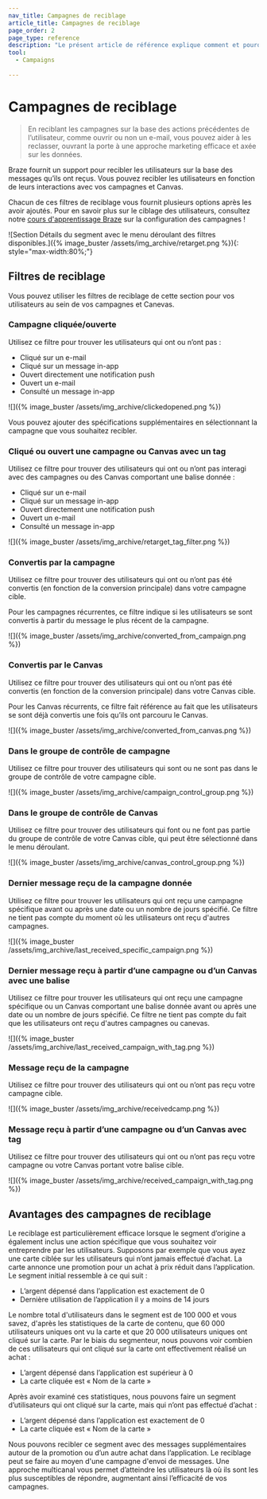 ```yaml
---
nav_title: Campagnes de reciblage
article_title: Campagnes de reciblage
page_order: 2
page_type: reference
description: "Le présent article de référence explique comment et pourquoi vous devriez envisager des campagnes de reciblage basées sur les messages que vos utilisateurs reçoivent."
tool:
  - Campaigns
  
---
```


# Campagnes de reciblage

> En reciblant les campagnes sur la base des actions précédentes de l’utilisateur, comme ouvrir ou non un e-mail, vous pouvez aider à les reclasser, ouvrant la porte à une approche marketing efficace et axée sur les données.

Braze fournit un support pour recibler les utilisateurs sur la base des messages qu’ils ont reçus. Vous pouvez recibler les utilisateurs en fonction de leurs interactions avec vos campagnes et Canvas. 

Chacun de ces filtres de reciblage vous fournit plusieurs options après les avoir ajoutés. Pour en savoir plus sur le ciblage des utilisateurs, consultez notre [cours d'apprentissage Braze](https://learning.braze.com/campaign-setup-delivery-targeting-conversions) sur la configuration des campagnes !

![Section Détails du segment avec le menu déroulant des filtres disponibles.]({% image_buster /assets/img_archive/retarget.png %}){: style="max-width:80%;"}

## Filtres de reciblage

Vous pouvez utiliser les filtres de reciblage de cette section pour vos utilisateurs au sein de vos campagnes et Canevas.

### Campagne cliquée/ouverte

Utilisez ce filtre pour trouver les utilisateurs qui ont ou n’ont pas :

- Cliqué sur un e-mail
- Cliqué sur un message in-app
- Ouvert directement une notification push
- Ouvert un e-mail
- Consulté un message in-app

![]({% image_buster /assets/img_archive/clickedopened.png %})

Vous pouvez ajouter des spécifications supplémentaires en sélectionnant la campagne que vous souhaitez recibler.

### Cliqué ou ouvert une campagne ou Canvas avec un tag

Utilisez ce filtre pour trouver des utilisateurs qui ont ou n’ont pas interagi avec des campagnes ou des Canvas comportant une balise donnée :

- Cliqué sur un e-mail
- Cliqué sur un message in-app
- Ouvert directement une notification push
- Ouvert un e-mail
- Consulté un message in-app

![]({% image_buster /assets/img_archive/retarget_tag_filter.png %})

### Convertis par la campagne 

Utilisez ce filtre pour trouver des utilisateurs qui ont ou n’ont pas été convertis (en fonction de la conversion principale) dans votre campagne cible. 

Pour les campagnes récurrentes, ce filtre indique si les utilisateurs se sont convertis à partir du message le plus récent de la campagne.

![]({% image_buster /assets/img_archive/converted_from_campaign.png %})

### Convertis par le Canvas 

Utilisez ce filtre pour trouver des utilisateurs qui ont ou n’ont pas été convertis (en fonction de la conversion principale) dans votre Canvas cible.

Pour les Canvas récurrents, ce filtre fait référence au fait que les utilisateurs se sont déjà convertis une fois qu’ils ont parcouru le Canvas.

![]({% image_buster /assets/img_archive/converted_from_canvas.png %})

### Dans le groupe de contrôle de campagne 

Utilisez ce filtre pour trouver des utilisateurs qui sont ou ne sont pas dans le groupe de contrôle de votre campagne cible.

![]({% image_buster /assets/img_archive/campaign_control_group.png %})

### Dans le groupe de contrôle de Canvas 

Utilisez ce filtre pour trouver des utilisateurs qui font ou ne font pas partie du groupe de contrôle de votre Canvas cible, qui peut être sélectionné dans le menu déroulant.

![]({% image_buster /assets/img_archive/canvas_control_group.png %})

### Dernier message reçu de la campagne donnée 

Utilisez ce filtre pour trouver les utilisateurs qui ont reçu une campagne spécifique avant ou après une date ou un nombre de jours spécifié. Ce filtre ne tient pas compte du moment où les utilisateurs ont reçu d'autres campagnes.

![]({% image_buster /assets/img_archive/last_received_specific_campaign.png %})

### Dernier message reçu à partir d’une campagne ou d’un Canvas avec une balise 

Utilisez ce filtre pour trouver les utilisateurs qui ont reçu une campagne spécifique ou un Canvas comportant une balise donnée avant ou après une date ou un nombre de jours spécifié. Ce filtre ne tient pas compte du fait que les utilisateurs ont reçu d'autres campagnes ou canevas.

![]({% image_buster /assets/img_archive/last_received_campaign_with_tag.png %})

### Message reçu de la campagne 

Utilisez ce filtre pour trouver des utilisateurs qui ont ou n’ont pas reçu votre campagne cible.

![]({% image_buster /assets/img_archive/receivedcamp.png %})

### Message reçu à partir d’une campagne ou d’un Canvas avec tag 

Utilisez ce filtre pour trouver des utilisateurs qui ont ou n’ont pas reçu votre campagne ou votre Canvas portant votre balise cible.

![]({% image_buster /assets/img_archive/received_campaign_with_tag.png %})

## Avantages des campagnes de reciblage

Le reciblage est particulièrement efficace lorsque le segment d’origine a également inclus une action spécifique que vous souhaitez voir entreprendre par les utilisateurs. Supposons par exemple que vous ayez une carte ciblée sur les utilisateurs qui n’ont jamais effectué d’achat. La carte annonce une promotion pour un achat à prix réduit dans l’application. Le segment initial ressemble à ce qui suit :

- L’argent dépensé dans l’application est exactement de 0
- Dernière utilisation de l’application il y a moins de 14 jours

Le nombre total d'utilisateurs dans le segment est de 100 000 et vous savez, d'après les statistiques de la carte de contenu, que 60 000 utilisateurs uniques ont vu la carte et que 20 000 utilisateurs uniques ont cliqué sur la carte. Par le biais du segmenteur, nous pouvons voir combien de ces utilisateurs qui ont cliqué sur la carte ont effectivement réalisé un achat :

- L’argent dépensé dans l’application est supérieur à 0
- La carte cliquée est « Nom de la carte »

Après avoir examiné ces statistiques, nous pouvons faire un segment d’utilisateurs qui ont cliqué sur la carte, mais qui n’ont pas effectué d’achat :

- L’argent dépensé dans l’application est exactement de 0
- La carte cliquée est « Nom de la carte »

Nous pouvons recibler ce segment avec des messages supplémentaires autour de la promotion ou d’un autre achat dans l’application. Le reciblage peut se faire au moyen d'une campagne d'envoi de messages. Une approche multicanal vous permet d’atteindre les utilisateurs là où ils sont les plus susceptibles de répondre, augmentant ainsi l’efficacité de vos campagnes.

